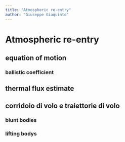```yaml
---
title: "Atmospheric re-entry"
author: "Giuseppe Giaquinto"
---
```


# Atmospheric re-entry

## equation of motion

### ballistic coefficient

## thermal flux estimate

## corridoio di volo e traiettorie di volo

### blunt bodies

### lifting bodys